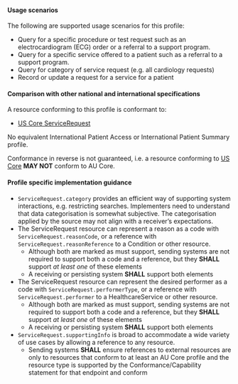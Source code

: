 #### Usage scenarios

The following are supported usage scenarios for this profile:

- Query for a specific procedure or test request such as an electrocardiogram (ECG) order or a referral to a support program.
- Query for a specific service offered to a patient such as a referral to a support program.
- Query for category of service request (e.g. all cardiology requests)
- Record or update a request for a service for a patient


#### Comparison with other national and international specifications

A resource conforming to this profile is conformant to:
- [US Core ServiceRequest](http://hl7.org/fhir/us/core/StructureDefinition/us-core-servicerequest)

No equivalent International Patient Access or International Patient Summary profile.

Conformance in reverse is not guaranteed, i.e. a resource conforming to [US Core](http://hl7.org/fhir/us/core) **MAY NOT** conform to AU Core.


#### Profile specific implementation guidance
- `ServiceRequest.category` provides an efficient way of supporting system interactions, e.g. restricting searches. Implementers need to understand that data categorisation is somewhat subjective. The categorisation applied by the source may not align with a receiver’s expectations.
- The ServiceRequest resource can represent a reason as a code with `ServiceRequest.reasonCode`, or a reference with `ServiceRequest.reasonReference` to a Condition or other resource.
  - Although both are marked as must support, sending systems are not required to support both a code and a reference, but they **SHALL** support *at least one* of these elements
  - A receiving or persisting system **SHALL** support both elements
- The ServiceRequest resource can represent the desired performer as a code with `ServiceRequest.performerType`, or a reference with `ServiceRequest.performer` to a HealthcareService or other resource.
  - Although both are marked as must support, sending systems are not required to support both a code and a reference, but they **SHALL** support *at least one* of these elements
  - A receiving or persisting system **SHALL** support both elements
- `ServiceRequest.supportingInfo` is broad to accommodate a wide variety of use cases by allowing a reference to any resource. 
   - Sending systems **SHALL** ensure references to external resources are only to resources that conform to at least an AU Core profile and the resource type is supported by the Conformance/Capability statement for that endpoint and conform


